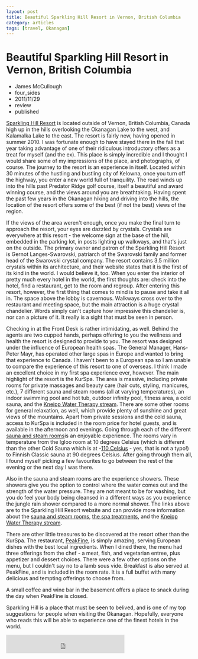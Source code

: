 ```yaml
---
layout: post
title: Beautiful Sparkling Hill Resort in Vernon, British Columbia
category: articles
tags: [travel, Okanagan]
---
```


# Beautiful Sparkling Hill Resort in Vernon, British Columbia
- James McCullough
- four_sides
- 2011/11/29
- review
- published

[Sparkling Hill Resort](http://www.sparklinghill.com/) is located outside of Vernon, British Columbia, Canada high up in the hills overlooking the Okanagan Lake to the west, and Kalamalka Lake to the east. The resort is fairly new, having opened in summer 2010. I was fortunate enough to have stayed there in the fall that year taking advantage of one of their ridiculous introductory offers as a treat for myself (and the ex). This place is simply incredible and I thought I would share some of my impressions of the place, and photographs, of course. The journey to the resort is an experience in itself. Located within 30 minutes of the hustling and bustling city of Kelowna, once you turn off the highway, you enter a new world full of tranquility. The road winds up into the hills past Predator Ridge golf course, itself a beautiful and award winning course, and the views around you are breathtaking. Having spent the past few years in the Okanagan hiking and driving into the hills, the location of the resort offers some of the best (if not the best) views of the region. 

If the views of the area weren't enough, once you make the final turn to approach the resort, your eyes are dazzled by crystals. Crystals are everywhere at this resort - the welcome sign at the base of the hill, embedded in the parking lot, in posts lighting up walkways, and that's just on the outside. The primary owner and patron of the Sparkling Hill Resort is Gernot Langes-Swarovski, patriarch of the Swarovski family and former head of the Swarovski crystal company. The resort contains 3.5 million crystals within its architecture, and their website states that it is the first of its kind in the world. I would believe it, too. When you enter the interior of pretty much every hotel in the world, the first thoughts are: check into the hotel, find a restaurant, get to the room and regroup. After entering this resort, however, the first thing that comes to mind is to pause and take it all in. The space above the lobby is cavernous. Walkways cross over to the restaurant and meeting space, but the main attraction is a huge crystal chandelier. Words simply can't capture how impressive this chandelier is, nor can a picture of it. It really is a sight that must be seen in person. 

Checking in at the Front Desk is rather intimidating, as well. Behind the agents are two cupped hands, perhaps offering to you the wellness and health the resort is designed to provide to you. The resort was designed under the influence of European health spas. The General Manager, Hans-Peter Mayr, has operated other large spas in Europe and wanted to bring that experience to Canada. I haven't been to a European spa so I am unable to compare the experience of this resort to one of overseas. I think I made an excellent choice in my first spa experience ever, however. The main highlight of the resort is the KurSpa. The area is massive, including private rooms for private massages and beauty care (hair cuts, styling, manicures, etc.), 7 different sauna and steam rooms (all at varying temperatures), an indoor swimming pool and hot tub, outdoor infinity pool, fitness area, a cold sauna, and the [Kneipp Water Therapy stream](http://www.sparklinghill.com/treat-yourself/wellness-treatments/kneipp-water-therapy). There are some other rooms for general relaxation, as well, which provide plenty of sunshine and great views of the mountains. Apart from private sessions and the cold sauna, access to KurSpa is included in the room price for hotel guests, and is available in the afternoon and evenings. Going through each of the different [sauna and steam rooms](http://www.sparklinghill.com/treat-yourself/wellness-treatments/saunas-steam-rooms)is an enjoyable experience. The rooms vary in temperature from the Igloo room at 10 degrees Celsius (which is different than the other Cold Sauna which is at -[110 Celsius](http://shill.h18.com/treat-yourself/wellness-treatments/cold-spa-110-degrees-celcius) - yes, that is not a typo!) to Finnish Classic sauna at 90 degrees Celsius. After going through them all, I found myself picking a few favourites to go between the rest of the evening or the next day I was there. 

Also in the sauna and steam rooms are the experience showers. These showers give you the option to control where the water comes out and the strength of the water pressure. They are not meant to be for washing, but you do feel your body being cleansed in a different ways as you experience the jungle rain shower compared to a more normal shower. The links above are to the Sparkling Hill Resort website and can provide more information about the [sauna and steam rooms](http://www.sparklinghill.com/treat-yourself/wellness-treatments/saunas-steam-rooms), [the spa treatments](http://www.sparklinghill.com/treat-yourself), and the [Kneipp Water Therapy stream](http://www.sparklinghill.com/treat-yourself/wellness-treatments/kneipp-water-therapy). 

There are other little treasures to be discovered at the resort other than the KurSpa. The restaurant, [PeakFine](http://www.sparklinghill.com/taste-excellence/peakfine), is simply amazing, serving European dishes with the best local ingredients. When I dined there, the menu had three offerings from the chef - a meat, fish, and vegetarian entree, plus appetizer and dessert choices. There were a few other options on the menu, but I couldn't say no to a lamb sous vide. Breakfast is also served at PeakFine, and is included in the room rate. It is a full buffet with many delicious and tempting offerings to choose from. 

A small coffee and wine bar in the basement offers a place to snack during the day when PeakFine is closed. 

Sparkling Hill is a place that must be seen to belived, and is one of my top suggestions for people when visiting the Okanagan. Hopefully, everyone who reads this will be able to experience one of the finest hotels in the world. 

<iframe width="320" height="50" scrolling="no" frameborder="0" name="banner" src="http://www.booking.com?aid=379808;tmpl=banner_320x50;label=banner_320_50;blang=en"></iframe>